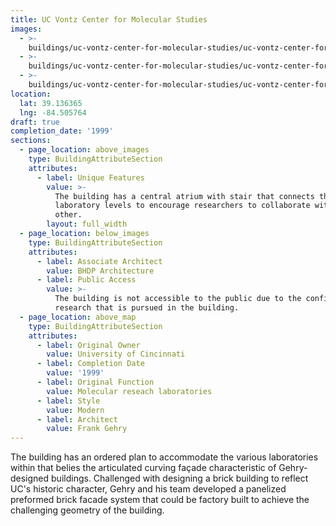```yaml
---
title: UC Vontz Center for Molecular Studies
images:
  - >-
    buildings/uc-vontz-center-for-molecular-studies/uc-vontz-center-for-molecular-studies-0_bqjfv0
  - >-
    buildings/uc-vontz-center-for-molecular-studies/uc-vontz-center-for-molecular-studies-1_poxs6o
  - >-
    buildings/uc-vontz-center-for-molecular-studies/uc-vontz-center-for-molecular-studies-2_wbqpwg
location:
  lat: 39.136365
  lng: -84.505764
draft: true
completion_date: '1999'
sections:
  - page_location: above_images
    type: BuildingAttributeSection
    attributes:
      - label: Unique Features
        value: >-
          The building has a central atrium with stair that connects the varying
          laboratory levels to encourage researchers to collaborate with each
          other.
        layout: full_width
  - page_location: below_images
    type: BuildingAttributeSection
    attributes:
      - label: Associate Architect
        value: BHDP Architecture
      - label: Public Access
        value: >-
          The building is not accessible to the public due to the confidential
          research that is pursued in the building.
  - page_location: above_map
    type: BuildingAttributeSection
    attributes:
      - label: Original Owner
        value: University of Cincinnati
      - label: Completion Date
        value: '1999'
      - label: Original Function
        value: Molecular reseach laboratories
      - label: Style
        value: Modern
      - label: Architect
        value: Frank Gehry
---
```


The building has an ordered plan to accommodate the various laboratories within that belies the articulated curving façade characteristic of Gehry-designed buildings. Challenged with designing a brick building to reflect UC's historic character, Gehry and his team developed a panelized preformed brick facade system that could be factory built to achieve the challenging geometry of the building.
